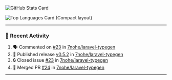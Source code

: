 ![GitHub Stats Card](https://github-readme-stats.vercel.app/api?username=7nohe&count_private=true&theme=react)

![Top Languages Card (Compact layout)](https://github-readme-stats.vercel.app/api/top-langs/?username=7nohe&layout=compact&theme=react)

---

### :koala: Recent Activity

<!--START_SECTION:activity-->
1. 🗣 Commented on [#23](https://github.com/7nohe/laravel-typegen/issues/23#issuecomment-2012541109) in [7nohe/laravel-typegen](https://github.com/7nohe/laravel-typegen)
2. 🚀 Published release [v0.5.2](https://github.com/7nohe/laravel-typegen/releases/tag/v0.5.2) in [7nohe/laravel-typegen](https://github.com/7nohe/laravel-typegen)
3. 🔒 Closed issue [#23](https://github.com/7nohe/laravel-typegen/issues/23) in [7nohe/laravel-typegen](https://github.com/7nohe/laravel-typegen)
4. 🎉 Merged PR [#24](https://github.com/7nohe/laravel-typegen/pull/24) in [7nohe/laravel-typegen](https://github.com/7nohe/laravel-typegen)
<!--END_SECTION:activity-->

---
